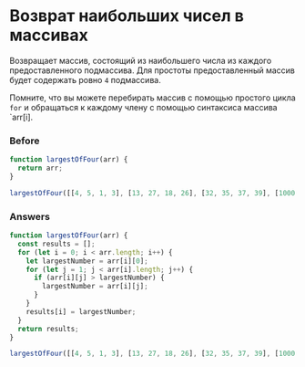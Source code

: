 # Возврат наибольших чисел в массивах
Возвращает массив, состоящий из наибольшего числа из каждого предоставленного подмассива. Для простоты предоставленный массив будет содержать ровно `4` подмассива.

Помните, что вы можете перебирать массив с помощью простого цикла `for` и обращаться к каждому члену с помощью синтаксиса массива `arr[i].

### Before
```javascript
function largestOfFour(arr) {
  return arr;
}

largestOfFour([[4, 5, 1, 3], [13, 27, 18, 26], [32, 35, 37, 39], [1000, 1001, 857, 1]]);
```
### Answers
```javascript
function largestOfFour(arr) {
  const results = [];
  for (let i = 0; i < arr.length; i++) {
    let largestNumber = arr[i][0];
    for (let j = 1; j < arr[i].length; j++) {
      if (arr[i][j] > largestNumber) {
        largestNumber = arr[i][j];
      }
    }
    results[i] = largestNumber;
  }
  return results;
}

largestOfFour([[4, 5, 1, 3], [13, 27, 18, 26], [32, 35, 37, 39], [1000, 1001, 857, 1]]);
```
